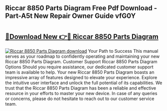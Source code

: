 ## Riccar 8850 Parts Diagram Free Pdf Download - Part-A5t New Repair Owner Guide vfG0Y

# <h2><a href="http://dfs0cy.blite.top/?on=Riccar+8850+Parts+Diagram">🔗Download New 👉🔴 Riccar 8850 Parts Diagram</a></h2>

[![Riccar 8850 Parts Diagram download](https://i.imgur.com/lujVjoI.png)](http://dfs0cy.blite.top/?on=Riccar+8850+Parts+Diagram)
Your Path to Success This manual serves as your roadmap to confidently operating and maintaining your new Riccar 8850 Parts Diagram. Customer Support Riccar 8850 Parts Diagram Options Should you require assistance, our dedicated customer support team is available to help. Your new Riccar 8850 Parts Diagram boasts an impressive array of features designed to elevate your experience. Explore the intuitive user interface and unlock the full potential of its capabilities. We trust that the Riccar 8850 Parts Diagram has been a reliable and effective resource in your efforts to master your new device. In case of any queries or concerns, please do not hesitate to reach out to our customer service team.
